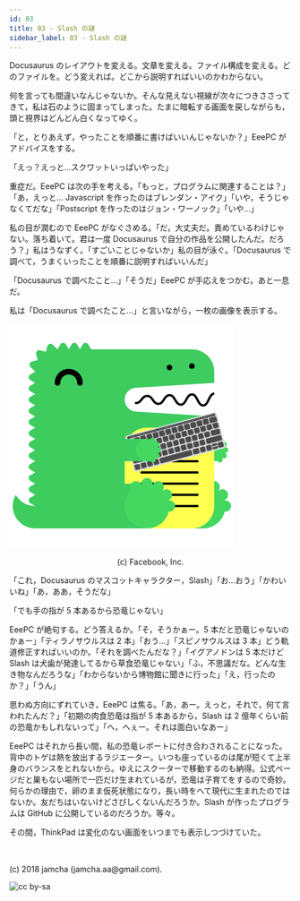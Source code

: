 ```yaml
---
id: 03
title: 03 - Slash の謎
sidebar_label: 03 - Slash の謎
---
```


Docusaurus のレイアウトを変える。文章を変える。ファイル構成を変える。どのファイルを。どう変えれば。どこから説明すればいいのかわからない。

何を言っても間違いなんじゃないか。そんな見えない視線が次々につきささってきて，私は石のように固まってしまった。たまに暗転する画面を戻しながらも，頭と視界はどんどん白くなってゆく。

「と，とりあえず，やったことを順番に書けばいいんじゃないか？」EeePC がアドバイスをする。

「えっ？えっと…スクワットいっぱいやった」

重症だ。EeePC は次の手を考える。「もっと，プログラムに関連することは？」「あ，えっと… Javascript を作ったのはブレンダン・アイク」「いや，そうじゃなくてだな」「Postscript を作ったのはジョン・ワーノック」「いや…」

私の目が潤むので EeePC がなぐさめる。「だ，大丈夫だ。責めているわけじゃない。落ち着いて。君は一度 Docusaurus で自分の作品を公開したんだ。だろう？」私はうなずく。「すごいことじゃないか」私の目が泳ぐ。「Docusaurus で調べて，うまくいったことを順番に説明すればいいんだ」

「Docusaurus で調べたこと…」「そうだ」EeePC が手応えをつかむ。あと一息だ。

私は「Docusaurus で調べたこと…」と言いながら，一枚の画像を表示する。

![docusaurus-keytar](./assets/docusaurus_keytar.svg?sanitize=true)
<center>(c) Facebook, Inc.</center>

「これ，Docusaurus のマスコットキャラクター，Slash」「お…おう」「かわいいね」「あ，ああ，そうだな」

「でも手の指が 5 本あるから恐竜じゃない」

EeePC が絶句する。どう答えるか。「そ，そうかぁー。5 本だと恐竜じゃないのかぁー」「ティラノサウルスは 2 本」「おう…」「スピノサウルスは 3 本」どう軌道修正すればいいのか。「それを調べたんだな？」「イグアノドンは 5 本だけど Slash は犬歯が発達してるから草食恐竜じゃない」「ふ，不思議だな。どんな生き物なんだろうな」「わからないから博物館に聞きに行った」「え，行ったのか？」「うん」

思わぬ方向にずれていき，EeePC は焦る。「あ，あー。えっと，それで，何て言われたんだ？」「初期の肉食恐竜は指が 5 本あるから，Slash は 2 億年くらい前の恐竜かもしれないって」「へ，へぇー。それは面白いなあー」

EeePC はそれから長い間，私の恐竜レポートに付き合わされることになった。背中のトゲは熱を放出するラジエーター。いつも座っているのは尾が短くて上半身のバランスをとれないから。ゆえにスクーターで移動するのも納得。公式ページだと巣もない場所で一匹だけ生まれているが，恐竜は子育てをするので奇妙。何らかの理由で，卵のまま仮死状態になり，長い時をへて現代に生まれたのではないか。友だちはいないけどさびしくないんだろうか。Slash が作ったプログラムは GitHub に公開しているのだろうか。等々。

その間，ThinkPad は変化のない画面をいつまでも表示しつづけていた。

<br>
<br>
(c) 2018 jamcha (jamcha.aa@gmail.com).

![cc by-sa](https://i.creativecommons.org/l/by-sa/4.0/88x31.png)

